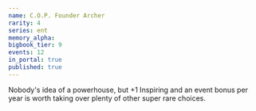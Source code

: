 ```yaml
---
name: C.O.P. Founder Archer
rarity: 4
series: ent
memory_alpha:
bigbook_tier: 9
events: 12
in_portal: true
published: true
---
```


Nobody's idea of a powerhouse, but +1 Inspiring and an event bonus per year is worth taking over plenty of other super rare choices.
